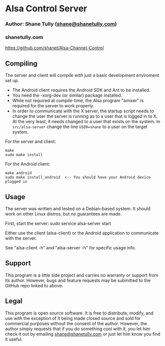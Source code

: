 # Alsa Control Server
### Author: Shane Tully (shane@shanetully.com)
### shanetully.com

https://github.com/shanet/Alsa-Channel-Control


## Compiling
The server and client will compile with just a basic development enviroment set up.
* The Android client requires the Android SDK and Ant to be installed.
* You need the -xorg-dev (or similar) package installed.
* While not required at compile-time, the Alsa program "amixer" is required for the server to work properly.
* In order to communicate with the X server, the startup script needs to change the user the server is running as to a user that is logged in to X. At the very least, it needs changed to a user that exists on the system. In `src/alsa-server` change the line `USER=shane` to a user on the target system.

For the server and client:

    make
    sudo make install

For the Android client:

    make android
    sudo make install_android  <-- You should have your Android device plugged in


## Usage
The server was written and tested on a Debian-based system. It should work on other Linux distros,
but no guarantees are made.

First, start the server:
sudo service alsa-server start

Either use the client (alsa-client) or the Android application to communicate with the server.

See "alsa-client -h" and "alsa-server -h" for specific usage info.


## Support
This program is a little side project and carries no warranty or support
from its author. However, bugs and feature requests may be submitted to the GitHub repo
linked to above.


## Legal
This program is open source software. It is free to distribute, modify, and use
with the exception of it being made closed source and sold for commercial purposes
without the consent of the author. However, the author simply requests that if you 
do something cool with it, you let him check it out by emailing shane@shanetully.com 
or just let him know you find it useful.
